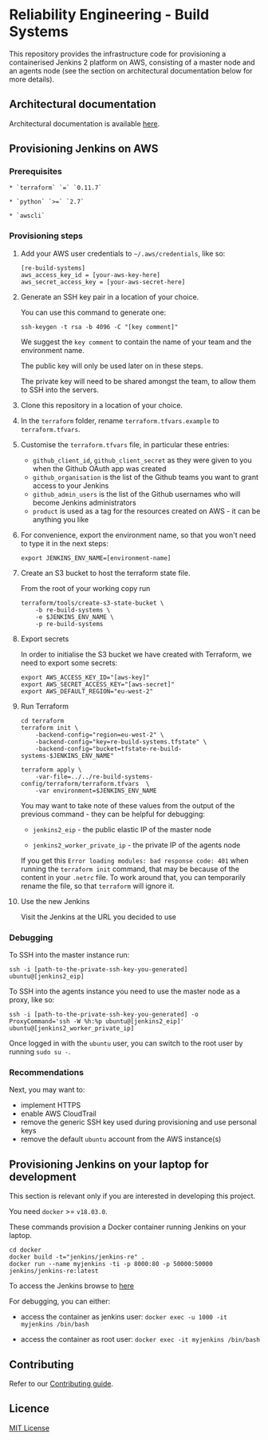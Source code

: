 # Reliability Engineering - Build Systems

This repository provides the infrastructure code for provisioning a containerised Jenkins 2 platform on AWS, consisting of a master node and an agents node (see the section on architectural documentation below for more details).

## Architectural documentation

Architectural documentation is available [here](docs/architecture/README.md).


## Provisioning Jenkins on AWS


### Prerequisites

    * `terraform` `=` `0.11.7`

    * `python` `>=` `2.7`

    * `awscli`


### Provisioning steps

1. Add your AWS user credentials to `~/.aws/credentials`, like so:

    ```
    [re-build-systems]
    aws_access_key_id = [your-aws-key-here]
    aws_secret_access_key = [your-aws-secret-here]
    ```

1. Generate an SSH key pair in a location of your choice.

    You can use this command to generate one:

    ```
    ssh-keygen -t rsa -b 4096 -C "[key comment]"
    ```

    We suggest the `key comment` to contain the name of your team and the environment name.

    The public key will only be used later on in these steps.

    The private key will need to be shared amongst the team, to allow them to SSH into the servers.

1. Clone this repository in a location of your choice.

1. In the `terraform` folder, rename `terraform.tfvars.example` to `terraform.tfvars`.

1. Customise the `terraform.tfvars` file, in particular these entries:
    * `github_client_id`, `github_client_secret` as they were given to you when the Github OAuth app was created
    * `github_organisation` is the list of the Github teams you want to grant access to your Jenkins
    * `github_admin_users` is the list of the Github usernames who will become Jenkins administrators
    * `product` is used as a tag for the resources created on AWS - it can be anything you like

1. For convenience, export the environment name, so that you won't need to type it in the next steps:

    ```
    export JENKINS_ENV_NAME=[environment-name]
    ```

1. Create an S3 bucket to host the terraform state file.

    From the root of your working copy run

    ```
    terraform/tools/create-s3-state-bucket \
        -b re-build-systems \
        -e $JENKINS_ENV_NAME \
        -p re-build-systems
    ```

1. Export secrets

    In order to initialise the S3 bucket we have created with Terraform, we need to export some secrets:

    ```
    export AWS_ACCESS_KEY_ID="[aws-key]"
    export AWS_SECRET_ACCESS_KEY="[aws-secret]"
    export AWS_DEFAULT_REGION="eu-west-2"
    ```

1. Run Terraform

    ```
    cd terraform
    terraform init \
        -backend-config="region=eu-west-2" \
        -backend-config="key=re-build-systems.tfstate" \
        -backend-config="bucket=tfstate-re-build-systems-$JENKINS_ENV_NAME"
    ```

    ```
    terraform apply \
        -var-file=../../re-build-systems-config/terraform/terraform.tfvars  \
        -var environment=$JENKINS_ENV_NAME
    ```

    You may want to take note of these values from the output of the previous command - they can be helpful for debugging:

    * `jenkins2_eip` - the public elastic IP of the master node

    * `jenkins2_worker_private_ip` - the private IP of the agents node

    If you get this `Error loading modules: bad response code: 401` when running the `terraform init` command,
    that may be because of the content in your `.netrc` file. To work around that,
    you can temporarily rename the file, so that `terraform` will ignore it.    

1. Use the new Jenkins

    Visit the Jenkins at the URL you decided to use

### Debugging

To SSH into the master instance run:
```
ssh -i [path-to-the-private-ssh-key-you-generated] ubuntu@[jenkins2_eip]
```

To SSH into the agents instance you need to use the master node as a proxy, like so:
```
ssh -i [path-to-the-private-ssh-key-you-generated] -o ProxyCommand='ssh -W %h:%p ubuntu@[jenkins2_eip]' ubuntu@[jenkins2_worker_private_ip]
```

Once logged in with the `ubuntu` user, you can switch to the root user by running `sudo su -`.

### Recommendations

Next, you may want to:

* implement HTTPS
* enable AWS CloudTrail
* remove the generic SSH key used during provisioning and use personal keys
* remove the default `ubuntu` account from the AWS instance(s)


## Provisioning Jenkins on your laptop for development

This section is relevant only if you are interested in developing this project.

You need `docker` >= `v18.03.0`.

These commands provision a Docker container running Jenkins on your laptop.

```
cd docker
docker build -t="jenkins/jenkins-re" .
docker run --name myjenkins -ti -p 8000:80 -p 50000:50000 jenkins/jenkins-re:latest
```

To access the Jenkins browse to [here](http://localhost:8000)


For debugging, you can either:

* access the container as jenkins user:
`docker exec -u 1000 -it myjenkins /bin/bash`

* access the container as root user:
`docker exec -it myjenkins /bin/bash`

## Contributing

Refer to our [Contributing guide](CONTRIBUTING.md).

## Licence

[MIT License](LICENCE)
